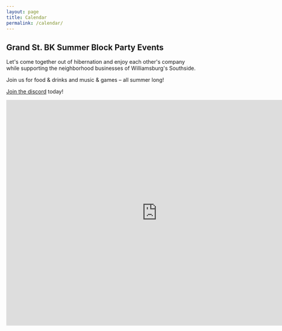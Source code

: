 ```yaml
---
layout: page
title: Calendar
permalink: /calendar/
---
```


## Grand St. BK Summer Block Party Events
Let's come together out of hibernation and enjoy each other's company while supporting the neighborhood businesses of Williamsburg's Southside.

Join us for food & drinks and music & games – all summer long! 

[Join the discord](https://discord.gg/pPnsFpkgfG) today!


<iframe src="https://calendar.google.com/calendar/embed?height=600&amp;wkst=1&amp;bgcolor=%23ffffff&amp;ctz=America%2FNew_York&amp;src=ajcxcWhkNGUzbDU0amRidnNzaHJma3U3NnNAZ3JvdXAuY2FsZW5kYXIuZ29vZ2xlLmNvbQ&amp;color=%23009688&amp;showTabs=1&amp;showPrint=1&amp;showNav=1" style="border-width:0" width="800" height="600" frameborder="0" scrolling="no"></iframe>